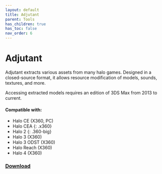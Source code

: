 ```yaml
---
layout: default
title: Adjutant
parent: Tools
has_children: true
has_toc: false
nav_order: 6
---
```

# Adjutant

Adjutant extracts various assets from many halo games. Designed in a closed-source format, it allows resource modification of models, sounds, textures, and more.

Accessing extracted models requires an edition of 3DS Max from 2013 to current.

#### Compatible with:

* Halo CE (X360, PC)
* Halo CEA {: .x360}
* Halo 2 {: .360-big}
* Halo 3 (X360)
* Halo 3 ODST (X360)
* Halo Reach (X360)
* Halo 4 (X360)

### [Download](http://forum.halomaps.org/index.cfm?page=topic&topicID=45590)
